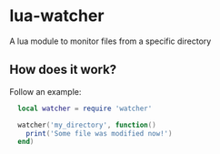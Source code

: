 # lua-watcher
A lua module to monitor files from a specific directory

## How does it work?
Follow an example:
```lua
  local watcher = require 'watcher'

  watcher('my_directory', function()
    print('Some file was modified now!')
  end)
```
